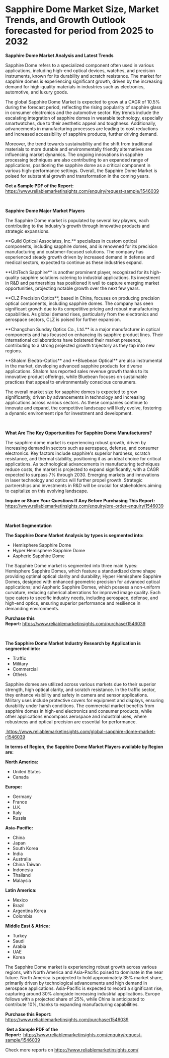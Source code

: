 <p><h1>Sapphire Dome Market Size, Market Trends, and Growth Outlook forecasted for period from 2025 to 2032</h1></p><p><strong>Sapphire Dome Market Analysis and Latest Trends</strong></p>
<p><p>Sapphire Dome refers to a specialized component often used in various applications, including high-end optical devices, watches, and precision instruments, known for its durability and scratch resistance. The market for sapphire domes is experiencing significant growth, driven by the increasing demand for high-quality materials in industries such as electronics, automotive, and luxury goods. </p><p>The global Sapphire Dome Market is expected to grow at a CAGR of 10.5% during the forecast period, reflecting the rising popularity of sapphire glass in consumer electronics and the automotive sector. Key trends include the escalating integration of sapphire domes in wearable technology, especially smartwatches, due to their aesthetic appeal and toughness. Additionally, advancements in manufacturing processes are leading to cost reductions and increased accessibility of sapphire products, further driving demand. </p><p>Moreover, the trend towards sustainability and the shift from traditional materials to more durable and environmentally friendly alternatives are influencing market dynamics. The ongoing innovations in sapphire processing techniques are also contributing to an expanded range of applications, positioning the sapphire dome as a critical component in various high-performance settings. Overall, the Sapphire Dome Market is poised for substantial growth and transformation in the coming years.</p></p>
<p><strong>Get a Sample PDF of the Report:&nbsp;</strong> <a href="https://www.reliablemarketinsights.com/enquiry/request-sample/1546039?utm_campaign=2285&utm_medium=2&utm_source=Github&utm_content=ia&utm_term=17022025&utm_id=sapphire-dome">https://www.reliablemarketinsights.com/enquiry/request-sample/1546039</a></p>
<p>&nbsp;</p>
<p><strong>Sapphire Dome Major Market Players</strong></p>
<p><p>The Sapphire Dome market is populated by several key players, each contributing to the industry's growth through innovative products and strategic expansions. </p><p>**Guild Optical Associates, Inc.** specializes in custom optical components, including sapphire domes, and is renowned for its precision manufacturing and customer-focused solutions. The company has experienced steady growth driven by increased demand in defense and medical sectors, expected to continue as these industries expand.</p><p>**UltiTech Sapphire** is another prominent player, recognized for its high-quality sapphire solutions catering to industrial applications. Its investment in R&D and partnerships has positioned it well to capture emerging market opportunities, projecting notable growth over the next few years.</p><p>**CLZ Precision Optics**, based in China, focuses on producing precision optical components, including sapphire domes. The company has seen significant growth due to its competitive pricing and robust manufacturing capabilities. As global demand rises, particularly from the electronics and aerospace sectors, CLZ is poised for further expansion.</p><p>**Changchun Sunday Optics Co., Ltd.** is a major manufacturer in optical components and has focused on enhancing its sapphire product lines. Their international collaborations have bolstered their market presence, contributing to a strong projected growth trajectory as they tap into new regions.</p><p>**Shalom Electro-Optics** and **Bluebean Optical** are also instrumental in the market, developing advanced sapphire products for diverse applications. Shalom has reported sales revenue growth thanks to its innovative product offerings, while Bluebean focuses on sustainable practices that appeal to environmentally conscious consumers.</p><p>The overall market size for sapphire domes is expected to grow significantly, driven by advancements in technology and increasing applications across various sectors. As these companies continue to innovate and expand, the competitive landscape will likely evolve, fostering a dynamic environment ripe for investment and development.</p></p>
<p>&nbsp;</p>
<p><strong>What Are The Key Opportunities For Sapphire Dome Manufacturers?</strong></p>
<p><p>The sapphire dome market is experiencing robust growth, driven by increasing demand in sectors such as aerospace, defense, and consumer electronics. Key factors include sapphire's superior hardness, scratch resistance, and thermal stability, positioning it as an ideal choice for critical applications. As technological advancements in manufacturing techniques reduce costs, the market is projected to expand significantly, with a CAGR expected to surpass 7% through 2030. Emerging markets and innovations in laser technology and optics will further propel growth. Strategic partnerships and investments in R&D will be crucial for stakeholders aiming to capitalize on this evolving landscape.</p></p>
<p><strong>Inquire or Share Your Questions If Any Before Purchasing This Report:</strong> <a href="https://www.reliablemarketinsights.com/enquiry/pre-order-enquiry/1546039?utm_campaign=2285&utm_medium=2&utm_source=Github&utm_content=ia&utm_term=17022025&utm_id=sapphire-dome">https://www.reliablemarketinsights.com/enquiry/pre-order-enquiry/1546039</a></p>
<p>&nbsp;</p>
<p><strong>Market Segmentation</strong></p>
<p><strong>The Sapphire Dome Market Analysis by types is segmented into:</strong></p>
<p><ul><li>Hemisphere Sapphire Dome</li><li>Hyper Hemisphere Sapphire Dome</li><li>Aspheric Sapphire Dome</li></ul></p>
<p><p>The Sapphire Dome market is segmented into three main types: Hemisphere Sapphire Domes, which feature a standardized dome shape providing optimal optical clarity and durability; Hyper Hemisphere Sapphire Domes, designed with enhanced geometric precision for advanced optical applications; and Aspheric Sapphire Domes, which possess a non-uniform curvature, reducing spherical aberrations for improved image quality. Each type caters to specific industry needs, including aerospace, defense, and high-end optics, ensuring superior performance and resilience in demanding environments.</p></p>
<p><strong>Purchase this Report:&nbsp;</strong><a href="https://www.reliablemarketinsights.com/purchase/1546039?utm_campaign=2285&utm_medium=2&utm_source=Github&utm_content=ia&utm_term=17022025&utm_id=sapphire-dome">https://www.reliablemarketinsights.com/purchase/1546039</a></p>
<p>&nbsp;</p>
<p><strong>The Sapphire Dome Market Industry Research by Application is segmented into:</strong></p>
<p><ul><li>Traffic</li><li>Military</li><li>Commercial</li><li>Others</li></ul></p>
<p><p>Sapphire domes are utilized across various markets due to their superior strength, high optical clarity, and scratch resistance. In the traffic sector, they enhance visibility and safety in camera and sensor applications. Military uses include protective covers for equipment and displays, ensuring durability under harsh conditions. The commercial market benefits from sapphire domes in high-end electronics and consumer products, while other applications encompass aerospace and industrial uses, where robustness and optical precision are essential for performance.</p></p>
<p><a href="https://www.reliablemarketinsights.com/global-sapphire-dome-market-r1546039?utm_campaign=2285&utm_medium=2&utm_source=Github&utm_content=ia&utm_term=17022025&utm_id=sapphire-dome">&nbsp;https://www.reliablemarketinsights.com/global-sapphire-dome-market-r1546039</a></p>
<p><strong>In terms of Region, the Sapphire Dome Market Players available by Region are:</strong></p>
<p>
    <p> <strong> North America: </strong>
        <ul>
            <li>United States</li>
            <li>Canada</li>
        </ul>
        </p> 
    <p> <strong> Europe: </strong>
        <ul>
            <li>Germany</li>
            <li>France</li>
            <li>U.K.</li>
            <li>Italy</li>
            <li>Russia</li>
        </ul>
        </p> 
    <p> <strong> Asia-Pacific: </strong>
        <ul>
            <li>China</li>
            <li>Japan</li>
            <li>South Korea</li>
            <li>India</li>
            <li>Australia</li>
            <li>China Taiwan</li>
            <li>Indonesia</li>
            <li>Thailand</li>
            <li>Malaysia</li>
        </ul>
        </p> 
    <p> <strong> Latin America: </strong>
        <ul>
            <li>Mexico</li>
            <li>Brazil</li>
            <li>Argentina Korea</li>
            <li>Colombia</li>
        </ul>
        </p> 
    <p> <strong> Middle East & Africa: </strong>
        <ul>
            <li>Turkey</li>
            <li>Saudi</li>
            <li>Arabia</li>
            <li>UAE</li>
            <li>Korea</li>
        </ul>
    </p>
    </p>
<p><p>The Sapphire Dome market is experiencing robust growth across various regions, with North America and Asia-Pacific poised to dominate in the near future. North America is projected to hold approximately 35% market share, primarily driven by technological advancements and high demand in aerospace applications. Asia-Pacific is expected to record a significant rise, capturing around 30% alongside increasing industrial applications. Europe follows with a projected share of 25%, while China is anticipated to contribute 10%, thanks to expanding manufacturing capabilities.</p></p>
<p><strong>Purchase this Report: </strong><a href="https://www.reliablemarketinsights.com/purchase/1546039?utm_campaign=2285&utm_medium=2&utm_source=Github&utm_content=ia&utm_term=17022025&utm_id=sapphire-dome">https://www.reliablemarketinsights.com/purchase/1546039</a></p>
<p>&nbsp;<strong>Get a Sample PDF of the Report:&nbsp;&nbsp;</strong><a href="https://www.reliablemarketinsights.com/enquiry/request-sample/1546039?utm_campaign=2285&utm_medium=2&utm_source=Github&utm_content=ia&utm_term=17022025&utm_id=sapphire-dome">https://www.reliablemarketinsights.com/enquiry/request-sample/1546039</a></p>
<p><strong></strong></p>
<p>Check more reports on <a href="https://www.reliablemarketinsights.com/?utm_campaign=2285&utm_medium=2&utm_source=Github&utm_content=ia&utm_term=17022025&utm_id=sapphire-dome">https://www.reliablemarketinsights.com/</a></p>